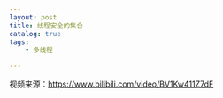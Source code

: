 ```yaml
---
layout: post
title: 线程安全的集合
catalog: true
tags:
    - 多线程

---
```


视频来源：https://www.bilibili.com/video/BV1Kw411Z7dF

